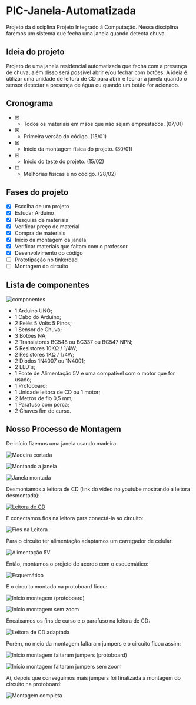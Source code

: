 # PIC-Janela-Automatizada
Projeto da disciplina Projeto Integrado à Computação. Nessa disciplina faremos um sistema que fecha uma janela quando detecta chuva.


## Ideia do projeto

Projeto de uma janela residencial automatizada que fecha com a presença de chuva, além disso será possível abrir e/ou fechar com botões. A ideia é utilizar uma unidade de leitora de CD para abrir e fechar a janela quando o sensor detectar a presença de água ou quando um botão for acionado.


## Cronograma

- [x] - Todos os materiais em mãos que não sejam emprestados. (07/01)
- [x] - Primeira versão do código. (15/01)
- [x] - Início da montagem física do projeto. (30/01)
- [x] - Início do teste do projeto. (15/02)
- [ ] - Melhorias físicas e no código. (28/02)




## Fases do projeto

- [x] Escolha de um projeto
- [x] Estudar Arduino
- [x] Pesquisa de materiais
- [x] Verificar preço de material
- [x] Compra de materiais
- [x] Inicio da montagem da janela
- [x] Verificar materiais que faltam com o professor
- [x] Desenvolvimento do código
- [ ] Prototipação no tinkercad
- [ ] Montagem do circuito

## Lista de componentes

![componentes](imagens/05_02_Componentes.jpg)

- 1  Arduino UNO;
- 1  Cabo do Arduíno;
- 2  Relés 5 Volts 5 Pinos;
- 1  Sensor de Chuva;
- 3  Botões NA;
- 2  Transistores BC548 ou BC337 ou BC547 NPN; 
- 5  Resistores 10KΩ / 1/4W;
- 2  Resistores 1KΩ / 1/4W;
- 2  Diodos 1N4007 ou 1N4001;
- 2  LED´s;
- 1  Fonte de Alimentação 5V e uma compatível com o motor que for usado;
- 1  Protoboard;
- 1  Unidade leitora de CD ou 1 motor;
- 2  Metros de fio 0,5 mm;
- 1  Parafuso com porca;
- 2  Chaves fim de curso.

## Nosso Processo de Montagem

De início fizemos uma janela usando madeira:

![Madeira cortada](imagens/Madeira_Cortada.jpeg)

![Montando a janela](imagens/Exemplo_de_como_ficaria_janela.jpeg)

![Janela montada](imagens/Montagem_completa_da_janela.jpg)

Desmontamos a leitora de CD (link do video no youtube mostrando a leitora desmontada):

[![Leitora de CD](http://img.youtube.com/vi/qOR3gVlzI5w/0.jpg)](http://www.youtube.com/watch?v=qOR3gVlzI5w)

E conectamos fios na leitora para conectá-la ao circuito:

![Fios na Leitora](imagens/08_02_Fios_na_leitora.jpg)

Para o circuito ter alimentação adaptamos um carregador de celular:

![Alimentação 5V](imagens/08_02_Alimentação_5V.jpg)

Então, montamos o projeto de acordo com o esquemático:

![Esquemático](imagens/esquematico.jpg)

E o circuito montado na protoboard ficou:

![Início montagem (protoboard)](imagens/08_02_Inicio_montagem_protoboard.jpg)

![Início montagem sem zoom](imagens/08_02_Inicio_montagem.jpg)

Encaixamos os fins de curso e o parafuso na leitora de CD: 

![Leitora de CD adaptada](imagens/20_02_Encaixe_dos_fim_de_curso_e_parafuso.jpg)

Porém, no meio da montagem faltaram jumpers e o circuito ficou assim:

![Início montagem faltaram jumpers (protoboard)](imagens/20_02_Zoom_(JUMPERS_ACABARAM).jpg)

![Início montagem faltaram jumpers sem zoom](imagens/20_02_Protoboard_(JUMPERS_ACABARAM).jpg)

Aí, depois que conseguimos mais jumpers foi finalizada a montagem do circuito na protoboard:

![Montagem completa](imagens/23_02_Montagem_98.jpg)




